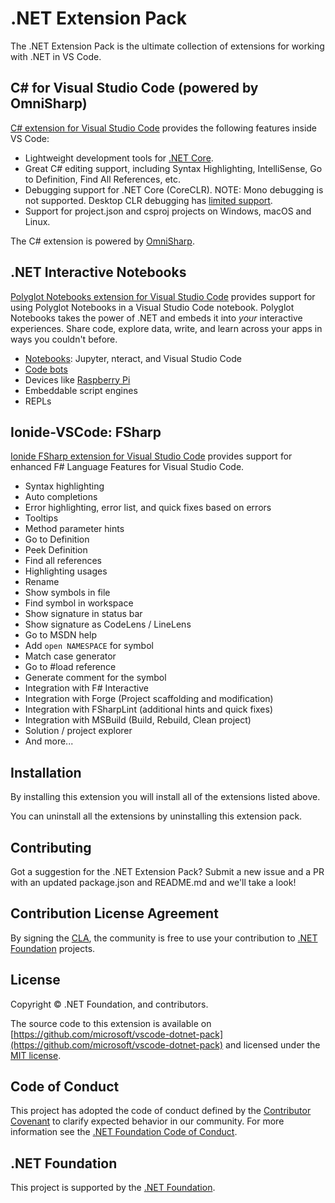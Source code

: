# .NET Extension Pack

The .NET Extension Pack is the ultimate collection of extensions for working with .NET in VS Code.

## C# for Visual Studio Code (powered by OmniSharp)

[C# extension for Visual Studio Code](https://marketplace.visualstudio.com/items?itemName=ms-dotnettools.csharp) provides the following features inside VS Code:

- Lightweight development tools for [.NET Core](https://dotnet.github.io).
- Great C# editing support, including Syntax Highlighting, IntelliSense, Go to Definition, Find All References, etc.
- Debugging support for .NET Core (CoreCLR). NOTE: Mono debugging is not supported. Desktop CLR debugging has [limited support](https://github.com/OmniSharp/omnisharp-vscode/wiki/Desktop-.NET-Framework).
- Support for project.json and csproj projects on Windows, macOS and Linux.

The C# extension is powered by [OmniSharp](https://github.com/OmniSharp/omnisharp-roslyn).

## .NET Interactive Notebooks

[Polyglot Notebooks extension for Visual Studio Code](https://marketplace.visualstudio.com/items?itemName=ms-dotnettools.dotnet-interactive-vscode) provides support for using Polyglot Notebooks in a Visual Studio Code notebook. Polyglot Notebooks takes the power of .NET and embeds it into *your* interactive experiences. Share code, explore data, write, and learn across your apps in ways you couldn't before.

- [Notebooks](#notebooks-with-net): Jupyter, nteract, and Visual Studio Code 
- [Code bots](https://github.com/CodeConversations/CodeConversations)
- Devices like [Raspberry Pi](https://www.raspberrypi.org/)
- Embeddable script engines
- REPLs

## Ionide-VSCode: FSharp

[Ionide FSharp extension for Visual Studio Code](https://marketplace.visualstudio.com/items/Ionide.Ionide-fsharp) provides support for enhanced F# Language Features for Visual Studio Code.

- Syntax highlighting
- Auto completions
- Error highlighting, error list, and quick fixes based on errors
- Tooltips
- Method parameter hints
- Go to Definition
- Peek Definition
- Find all references
- Highlighting usages
- Rename
- Show symbols in file
- Find symbol in workspace
- Show signature in status bar
- Show signature as CodeLens / LineLens
- Go to MSDN help
- Add `open NAMESPACE` for symbol
- Match case generator
- Go to #load reference
- Generate comment for the symbol
- Integration with F# Interactive
- Integration with Forge (Project scaffolding and modification)
- Integration with FSharpLint (additional hints and quick fixes)
- Integration with MSBuild (Build, Rebuild, Clean project)
- Solution / project explorer
- And more...

## Installation

By installing this extension you will install all of the extensions listed above.

You can uninstall all the extensions by uninstalling this extension pack.

## Contributing

Got a suggestion for the .NET Extension Pack? Submit a new issue and a PR with an updated package.json and README.md and we'll take a look!

## Contribution License Agreement

By signing the [CLA](https://cla.dotnetfoundation.org/), the community is free to use your contribution to [.NET Foundation](http://www.dotnetfoundation.org) projects.

## License

Copyright © .NET Foundation, and contributors.

The source code to this extension is available on [https://github.com/microsoft/vscode-dotnet-pack](https://github.com/microsoft/vscode-dotnet-pack) and licensed under the [MIT license](https://github.com/dotnet/vscode-dotnet-pack/blob/HEAD/LICENSE.txt).

## Code of Conduct

This project has adopted the code of conduct defined by the [Contributor Covenant](http://contributor-covenant.org/)
to clarify expected behavior in our community.
For more information see the [.NET Foundation Code of Conduct](http://www.dotnetfoundation.org/code-of-conduct).

## .NET Foundation

This project is supported by the [.NET Foundation](http://www.dotnetfoundation.org).
